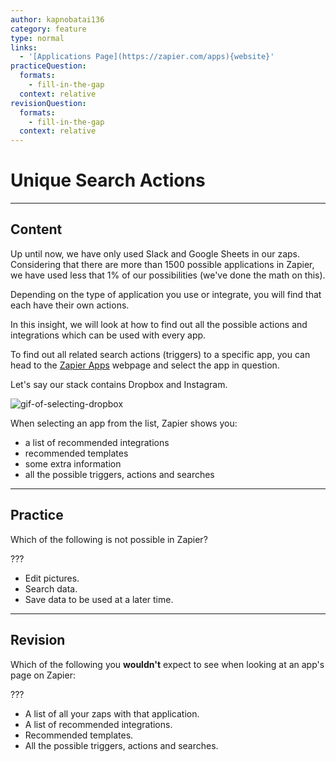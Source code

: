 ```yaml
---
author: kapnobatai136
category: feature
type: normal
links:
  - '[Applications Page](https://zapier.com/apps){website}'
practiceQuestion:
  formats:
    - fill-in-the-gap
  context: relative
revisionQuestion:
  formats:
    - fill-in-the-gap
  context: relative
---
```


# Unique Search Actions


---

## Content

Up until now, we have only used Slack and Google Sheets in our zaps. Considering that there are more than 1500 possible applications in Zapier, we have used less that 1% of our possibilities (we've done the math on this).

Depending on the type of application you use or integrate, you will find that each have their own actions.

In this insight, we will look at how to find out all the possible actions and integrations which can be used with every app.

To find out all related search actions (triggers) to a specific app, you can head to the [Zapier Apps](https://zapier.com/apps) webpage and select the app in question.

Let's say our stack contains Dropbox and Instagram. 

![gif-of-selecting-dropbox](https://img.enkipro.com/ceaf3d287fc34dc8eae5ce7ca7943985.gif)

When selecting an app from the list, Zapier shows you:

- a list of recommended integrations
- recommended templates
- some extra information
- all the possible triggers, actions and searches


---

## Practice

Which of the following is not possible in Zapier?

???

- Edit pictures. 
- Search data.
- Save data to be used at a later time.


---

## Revision

Which of the following you **wouldn't** expect to see when looking at an app's page on Zapier:

???

- A list of all your zaps with that application.
- A list of recommended integrations.
- Recommended templates.
- All the possible triggers, actions and searches.
